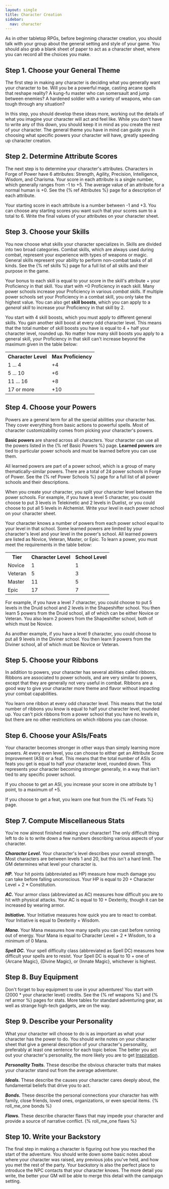 ```yaml
---
layout: single
title: Character Creation
sidebar:
  nav: character
---
```


As in other tabletop RPGs, before beginning character creation, you should talk with your group about the general setting and style of your game. You should also grab a blank sheet of paper to act as a character sheet, where you can record all the choices you make. 

## Step 1. Choose your General Theme

The first step in making any character is deciding what you generally want your character to be. Will you be a powerful mage, casting arcane spells that reshape reality? A kung-fu master who can somersault and jump between enemies? A hardened soldier with a variety of weapons, who can tough through any situation?

In this step, you should develop these ideas more, working out the details of what you imagine your character will act and feel like. While you don't have to write any of this down, you should keep it in mind as you create the rest of your character. The general theme you have in mind can guide you in choosing what specific powers your character will have, greatly speeding up character creation.

## Step 2. Determine Attribute Scores

The next step is to determine your character's attributes. Characters in Forge of Power have 6 attributes: Strength, Agility, Precision, Intelligence, Wisdom, and Charisma. Your score in each attribute is a single number, which generally ranges from -1 to +5. The average value of an attribute for a normal human is +0. See the {% ref Attributes %} page for a description of each attribute.

Your starting score in each attribute is a number between -1 and +3. You can choose any starting scores you want such that your scores sum to a total to 6. Write the final values of your attributes on your character sheet.

## Step 3. Choose your Skills

You now choose what skills your character specializes in. Skills are divided into two broad categories. Combat skills, which are always used during combat, represent your experience with types of weapons or magic. General skills represent your ability to perform non-combat tasks of all kinds. See the {% ref skills %} page for a full list of all skills and their purpose in the game.

Your bonus to each skill is equal to your score in the skill's attribute + your Proficiency in that skill. You start with +0 Proficiency in each skill. Many power schools increase your Proficiency in various *combat skills*. If multiple power schools set your Proficiency in a combat skill, you only take the highest value. You can also get **skill boosts**, which you can apply to a *general skill* to increase your Proficiency in that skill by 2.

You start with 4 skill boosts, which you must apply to different general skills. You gain another skill boost at every odd character level. This means that the total number of skill boosts you have is equal to 4 + half your character level, rounded up. No matter how many skill boosts you apply to a general skill, your Proficiency in that skill can't increase beyond the maximum given in the table below:

<table>
  <tr>
    <th>Character Level</th>
    <th>Max Proficiency</th>
  </tr>
  <tr>
    <td>1 ... 4</td>
    <td>+4</td>
  </tr>
  <tr>
    <td>5 ... 10</td>
    <td>+6</td>
  </tr>
  <tr>
    <td>11 ... 16</td>
    <td>+8</td>
  </tr>
  <tr>
    <td>17 or more</td>
    <td>+10</td>
  </tr>
</table>

## Step 4. Choose your Powers

Powers are a general term for all the special abilities your character has. They cover everything from basic actions to powerful spells. Most of character customizability comes from picking your character's powers.

**Basic powers** are shared across all characters. Your character can use all the powers listed in the {% ref Basic Powers %} page. **Learned powers** are tied to particular power schools and must be learned before you can use them.

All learned powers are part of a power school, which is a group of many thematically-similar powers. There are a total of 24 power schools in Forge of Power. See the {% ref Power Schools %} page for a full list of all power schools and their descriptions.

When you create your character, you split your character level between the power schools. For example, if you have a level 5 character, you could choose to put 3 levels in Telekinetic and 2 levels in Duelist, or you could choose to put all 5 levels in Alchemist. Write your level in each power school on your character sheet.

Your character knows a number of powers from each power school equal to your level in that school. Some learned powers are limited by your character's level and your level in the power's school. All learned powers are listed as Novice, Veteran, Master, or Epic. To learn a power, you must meet the requirements in the table below:

<table>
  <tr>
    <th>Tier</th>
    <th>Character Level</th>
    <th>School Level</th>
  </tr>
  <tr>
    <td>Novice</td>
    <td>1</td>
    <td>1</td>
  </tr>
  <tr>
    <td>Veteran</td>
    <td>5</td>
    <td>3</td>
  </tr>
  <tr>
    <td>Master</td>
    <td>11</td>
    <td>5</td>
  </tr>
  <tr>
    <td>Epic</td>
    <td>17</td>
    <td>7</td>
  </tr>
</table>

For example, if you have a level 7 character, you could choose to put 5 levels in the Druid school and 2 levels in the Shapeshifter school. You then learn 5 powers from the Druid school, all of which can be either Novice or Veteran. You also learn 2 powers from the Shapeshifter school, both of which must be Novice.

As another example, if you have a level 9 character, you could choose to put all 9 levels in the Diviner school. You then learn 9 powers from the Diviner school, all of which must be Novice or Veteran.

## Step 5. Choose your Ribbons

In addition to powers, your character has several abilities called ribbons. Ribbons are associated to power schools, and are very similar to powers, except that they are generally not very useful in combat. Ribbons are a good way to give your character more theme and flavor without impacting your combat capabilities.

You learn one ribbon at every odd character level. This means that the total number of ribbons you know is equal to half your character level, rounded up. You can't pick ribbons from a power school that you have no levels in, but there are no other restrictions on which ribbons you can choose.

## Step 6. Choose your ASIs/Feats

Your character becomes stronger in other ways than simply learning more powers. At every even level, you can choose to either get an Attribute Score Improvement (ASI) or a feat. This means that the total number of ASIs or feats you get is equal to half your character level, rounded down. This represents your character becoming stronger generally, in a way that isn't tied to any specific power school.

If you choose to get an ASI, you increase your score in one attribute by 1 point, to a maximum of +5.

If you choose to get a feat, you learn one feat from the {% ref Feats %} page.

## Step 7. Compute Miscellaneous Stats

You're now almost finished making your character! The only difficult thing left to do is to write down a few numbers describing various aspects of your character.

***Character Level.*** Your character's level describes your overall strength. Most characters are between levels 1 and 20, but this isn't a hard limit. The GM determines what level your character is.

***HP.*** Your hit points (abbreviated as HP) measure how much damage you can take before falling unconscious. Your HP is equal to 20 + Character Level + 2 * Constitution.

***AC.*** Your armor class (abbreviated as AC) measures how difficult you are to hit with physical attacks. Your AC is equal to 10 + Dexterity, though it can be increased by wearing armor.

***Initiative.*** Your Initiative measures how quick you are to react to combat. Your Initiative is equal to Dexterity + Wisdom.

***Mana.*** Your Mana measures how many spells you can cast before running out of energy. Your Mana is equal to Character Level + 2 * Wisdom, to a minimum of 0 Mana.

***Spell DC.*** Your spell difficulty class (abbreviated as Spell DC) measures how difficult your spells are to resist. Your Spell DC is equal to 10 + one of {Arcane Magic}, {Divine Magic}, or {Innate Magic}, whichever is highest.

## Step 8. Buy Equipment

Don't forget to buy equipment to use in your adventures! You start with (2000 * your character level) credits. See the {% ref weapons %} and {% ref armor %} pages for stats. More tables for standard adventuring gear, as well as strange high-tech gadgets, are on the way.

## Step 9. Describe your Personality

What your character will choose to do is as important as what your character has the power to do. You should write notes on your character sheet that give a general description of your character's personality, preferably at least one sentence for each topic below. The better you act out your character's personality, the more likely you are to get [Inspiration](basic-rules.html#inspiration).

***Personality Traits.*** These describe the obvious character traits that makes your character stand out from the average adventurer.

***Ideals.*** These describe the causes your character cares deeply about, the fundamental beliefs that drive you to act.

***Bonds.***
These describe the personal connections your character has with family, close friends, loved ones, organizations, or even special items.
{% roll_me_one bonds %}

***Flaws.***
These describe character flaws that may impede your character and provide a source of narrative conflict.
{% roll_me_one flaws %}

## Step 10. Write your Backstory

The final step in making a character is figuring out how you reached the start of the adventure. You should write down some basic notes about where your character was raised, any previous jobs you've held, and how you met the rest of the party. Your backstory is also the perfect place to introduce the NPC contacts that your character knows. The more detail you write, the better your GM will be able to merge this detail with the campaign setting.


<script type="module" src="{% link assets/js/roll-me-one.js %}"></script>
